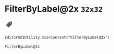 # FilterByLabel@2x `32x32`
<img src="/img/FilterByLabel.png" width=32 height=32>

``` CSharp
EditorGUIUtility.IconContent("FilterByLabel@2x")
```
```
FilterByLabel@2x
```
